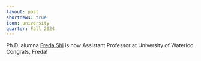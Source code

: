 ```yaml
---
layout: post
shortnews: true
icon: university
quarter: Fall 2024
---
```


Ph.D. alumna <A HREF="https://cs.uwaterloo.ca/~fhs/">Freda Shi</A> is now Assistant Professor at University of Waterloo. Congrats, Freda!

